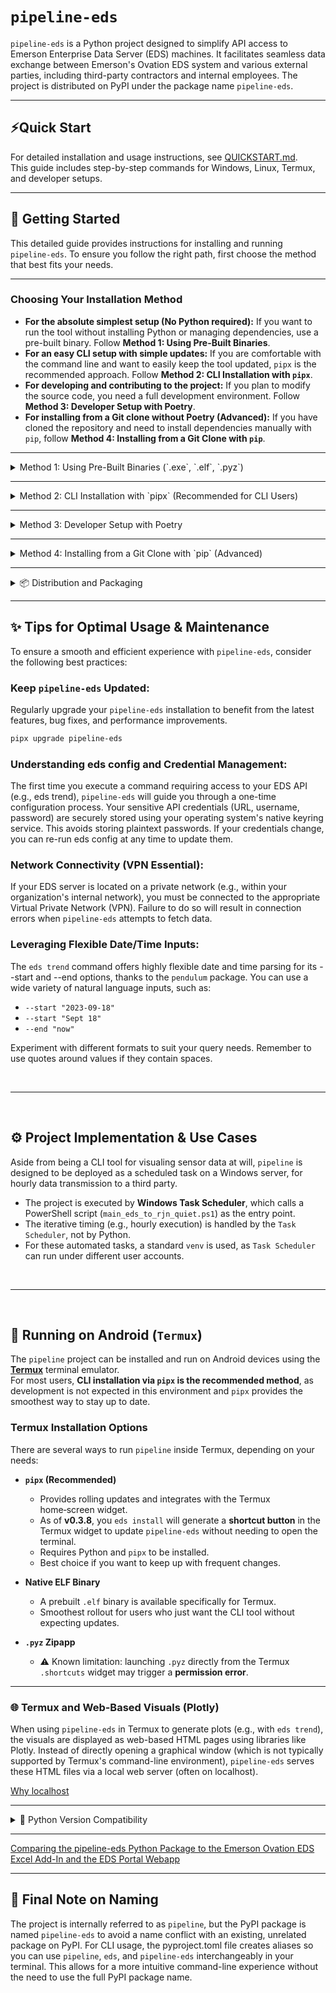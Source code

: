# `pipeline-eds`

`pipeline-eds` is a Python project designed to simplify API access to Emerson Enterprise Data Server (EDS) machines. It facilitates seamless data exchange between Emerson's Ovation EDS system and various external parties, including third-party contractors and internal employees. The project is distributed on PyPI under the package name `pipeline-eds`.

---

## ⚡Quick Start

For detailed installation and usage instructions, see [QUICKSTART.md](https://github.com/City-of-Memphis-Wastewater/pipeline/blob/main/QUICKSTART.md).  
This guide includes step-by-step commands for Windows, Linux, Termux, and developer setups.


---

## 🚀 Getting Started

This detailed guide provides instructions for installing and running `pipeline-eds`. To ensure you follow the right path, first choose the method that best fits your needs.

---

### Choosing Your Installation Method

  * **For the absolute simplest setup (No Python required):** If you want to run the tool without installing Python or managing dependencies, use a pre-built binary. Follow **Method 1: Using Pre-Built Binaries**.
  * **For an easy CLI setup with simple updates:** If you are comfortable with the command line and want to easily keep the tool updated, `pipx` is the recommended approach. Follow **Method 2: CLI Installation with `pipx`**.
  * **For developing and contributing to the project:** If you plan to modify the source code, you need a full development environment. Follow **Method 3: Developer Setup with Poetry**.
  * **For installing from a Git clone without Poetry (Advanced):** If you have cloned the repository and need to install dependencies manually with `pip`, follow **Method 4: Installing from a Git Clone with `pip`**.

-----

<details>
<summary> Method 1: Using Pre-Built Binaries (`.exe`, `.elf`, `.pyz`)</summary>

This is the easiest way to get started, especially on systems where you don't have Python installed. These are standalone packages that you can download and run directly.

1.  **Download the appropriate binary** for your system from the project's [**GitHub Releases page**](https://github.com/City-of-Memphis-Wastewater/pipeline/releases).

    - `pipeline-eds*.exe`: For Windows.
    - `pipeline-eds* (ELF has no extension)`: For Linux and Termux on Android.
    - `pipeline-eds*.pyz`: A zipapp for any system that has Python installed.

2.  **Place the file** in a convenient location.
	```bash
	# On Termux (Android)
	termux-setup-storage
	cp storage/downloads/ . to copy the file from your Android downloads folder to your $HOME folder
	```
	On iSH, you launch by default in the `root` directory, and the executable can be copied here (if you would like) manually using the file browser.

3.  **Run the command** from your terminal. You may need to make the `.elf` file executable first (`chmod +x pipeline-eds-*`).

    ```bash
    # On Windows
    .\pipeline-eds-*.exe config

    # On Linux or Termux
    ./pipeline-eds-* config
    ```

For more details on the pros and cons of each binary type, see the **Distribution and Packaging** section below.

</details>

-----

<details>
<summary> Method 2: CLI Installation with `pipx` (Recommended for CLI Users)</summary>

`pipx` installs and runs Python applications in isolated environments. This is the best way to get easy updates and avoid conflicts with other Python packages.

**1. Install Python and `pip`**

If you don't have them, install them using your system's package manager or an official installer.
> **Windows Note:** If installing from the `.exe` installer from [python.org](https://www.python.org/downloads/), be sure to check the box for **"Add Python to PATH"** during setup.

```bash
# On Windows (using a package manager in PowerShell)
winget install Python.Python.3.11
# Or with Chocolatey:
# choco install python

# On Ubuntu/Debian
sudo apt update && sudo apt install python3 python3-pip python-is-python3

# On Termux (Android)
pkg update && pkg install python
pkg install python python-cryptography python-numpy 

# Some of these are likely overkill given prepackaged cryptography, but I want you to succeed, and I will continue testing.
pkg install clang make libffi openssl-dev libffi-dev
# pkg install rust # probably not necessary, with `python-cryptography` installed

# On Alpine (iSH on iOS)
apk update && apk add python3 py3-pip
apk add py3-cryptography py3-numpy
apk add openssl-dev libffi-dev
```

**2. Install `pipx`**

Use `pip` to install `pipx` and add its scripts to your system's PATH.

```bash
python3 -m pip install --user pipx
python3 -m pipx ensurepath
```

*(You may need to restart your terminal for the PATH change to take effect.)*

**3. Install `pipeline-eds`**

Install the package from PyPI using `pipx`.

```bash
# For all systems (Linux, macOS, Windows)
pipx install pipeline-eds

# For Termux and iSH, which require dedicated system site packages like py3-cryptography
pipx install --system-site-packages pipeline-eds

# For Windows users who want database features from the pyodbc library (the usefulness of this has not yet been developed).
pipx install "pipeline-eds[windows]"

# If you want non-browser plotting with Matplotlib (Linux, macOS, Windows)
pipx install "pipeline-eds[mpl]"
# With the `trend` command, use the `--webplot` flag to direct the plot to plotly HTML anyways and circumvent Matplotlib.
```

**4. Run Commands**

You can now use the `eds` alias directly in your terminal. There is also the `pipeline` alias and the `pipeline-eds` alias.

```bash
eds config
eds trend M100FI --start June3 --end June17
```

</details>

-----
<details>
<summary> Method 3: Developer Setup with Poetry</summary>

This method is for contributors who need a full development environment to modify the source code.
Learn more about [git](https://www.youtube.com/watch?v=qrD3z9_9DXU).
See [git guide](https://git-scm.com/docs).

**1. Clone the Repository**

```bash
git clone https://github.com/City-of-Memphis-Wastewater/pipeline.git
cd pipeline
```

**2. Install `pyenv` and `Poetry`**

This project uses `pyenv` to manage Python versions and `Poetry` for dependency management.
You do not need `pyenv`.
This project is compatible with Python 3.8 to 3.14, so there's not a huge demand for your to dial in a specific version.

  * **`pyenv`:** Follow the official installation guide for your OS ([pyenv](https://github.com/pyenv/pyenv) for Linux/macOS, [pyenv-win](https://github.com/pyenv-win/pyenv-win) for Windows).
  * **`Poetry`:** Follow the official [Poetry installation guide](https://www.google.com/search?q=https://python-poetry.org/docs/%23installation).

**3. Configure the Project Environment**

If you so choose.

```bash
pyenv install 3.11.9
pyenv local 3.11.9
poetry env use 3.11.9
```

**4. Install Dependencies**

Yes, this part is entirely necessary.

```bash
poetry install
```

**5. Run Commands**

Execute all commands with `poetry run`. The `[tool.poetry.scripts]` section in `pyproject.toml` allows `eds` to work as an alias for `python -m pipeline.cli`.

```bash
poetry run eds config
poetry run eds ping
```

</details>

-----

<details>
<summary> Method 4: Installing from a Git Clone with `pip` (Advanced)</summary>

This method is for users who have cloned the repository but prefer to manage the environment with `pip` and `venv`. This is often necessary on platforms like **Termux** or **iSH (Alpine)**.
A use-case for this is for generating binaries on a system such that it is compatible with that system (Note that **iSH** emulates x86_64).

**1. Clone the Repository**

If you haven't already, clone the project from GitHub.

```bash
git clone https://github.com/City-of-Memphis-Wastewater/pipeline.git
cd pipeline
```

**2. Export Dependencies to `requirements.txt`**

This project's dependencies are in `pyproject.toml` and I have tried to export as necessary to the `requirements.txt` file. 
The `requirements.txt` is availible in the root of the package.
But, if you need to update the `requirements.txt` file, you can though on another system because `poetry` is unavailable on Termux.

```bash
# Install poetry if you don't have it
pip install poetry
# Export the requirements file
poetry export -f requirements.txt --output requirements.txt --without-hashes
# You can now uninstall poetry if you wish
# pip uninstall poetry
```

**3. Install System Dependencies and Create a Virtual Environment**

The steps below are platform-specific.

#### For Termux (Android)

1.  **Install System Build Dependencies:**
    ```bash
    pkg update && pkg upgrade -y
	pkg install python python-cryptography python-numpy rust clang make openssl-dev libffi-dev
    
	# The build tools (rust, clang, etc.) are generally not needed IF the 
    # Termux-installed packages satisfy the requirements.
    # The below line can likely be removed if --system-site-packages is used, 
    # but we will leave it for max compatibility.
    pkg install rust clang make openssl-dev libffi-dev
    ```
2.  **Create and Activate a Virtual Environment:**
    ```bash
	# CRITICAL: Use the --system-site-packages flag to access Termux's pre-compiled packages.
    python -m venv --system-site-packages .venv
    source .venv/bin/activate
    ```
3.  **Install Python Dependencies:**
    ```bash
    pip install -r requirements.txt
    ```
4.  **Run Commands:**
    ```bash
    python -m pipeline.cli config
    ```

#### For iSH / Alpine Linux (iOS)

1.  **Install System Build Dependencies:**
    ```bash
    apk update
	
	# Install the core Python environment tools and essential pre-compiled Python libraries
    # Installing 'py3-cryptography' and 'py3-numpy' via apk avoids difficult, lengthy compilation from source later.
    apk add python3 py3-pip py3-cryptography py3-numpy
    apk add gcc musl-dev build-base openssl-dev libffi-dev 
    
	```
2.  **Create and Activate a Virtual Environment:**
    ```bash
	# The '--system-site-packages' flag is crucial: it allows this venv to access the
    # pre-compiled Python packages (like py3-cryptography) installed in the previous step 
    # by the system package manager (apk). This satisfies their requirements without re-installing.
	python3 -m venv --system-site-packages .venv
    
	# Activate the virtual environment
	source .venv/bin/activate
    ```
3.  **Install Python Dependencies:**
    ```bash
	# Install all project-specific dependencies defined in the requirements file.
    # 'pip' will install these packages into the isolated '.venv', while still
    # using the system packages (if needed) due to the venv's configuration.
    pip install -r requirements.txt
    ```
4.  **Run Commands:**
    ```bash
	 # Execute the main application command using the Python interpreter from the activated venv.
    python3 -m pipeline.cli trend M100FI
	
	# Deactivate the virtual environment. This resets the shell's PATH to the system's 
    # default Python environment.
    deactivate
    
    # NOTE: If you run the software after deactivating, the 'python3' command will only see
    # system-installed libraries, not the packages installed specifically for this project.
    # You can reactivate the environment anytime using 'source .venv/bin/activate' if you are 
    # in the project's directory.
    ```
	
</details>

---

<details>
<summary>📦 Distribution and Packaging</summary>

This project supports multiple packaging formats to make installation flexible across platforms.  
While some formats allow installation on systems without internet access, note that the **application itself requires internet connectivity** to call its API.

[How to Build Binaries](https://github.com/City-of-Memphis-Wastewater/pipeline/wiki/Build-Scripts,-How-and-Where)

### 🔹 Executables (`.exe`, `.elf`)
- **Generated by**: [`build_executable.py`](https://github.com/City-of-Memphis-Wastewater/pipeline/blob/main/build_executible.py)
- **Variants**:
  - **Windows `.exe`**: Tested on Windows 11. Runs standalone without requiring Python.
  - **Linux `.elf`**:
    - Built on **WSL2 Ubuntu** for general Linux systems.
    - Built on **Termux** for Android devices.  
      - Smoothest rollout on Termux: no need to install Python separately.
      - Avoids the `.shortcuts` widget permission error seen with `.pyz`.
- **Internet required for install**: ❌ (binaries can be copied directly)  
- **Internet required for use**: ✅ (API calls)  

### 🔹 Python Zip App (`.pyz` + `.bat`)
- **Generated by**: [`build_shiv.sh`](https://github.com/City-of-Memphis-Wastewater/pipeline/blob/main/build_shiv.py) on WSL2 Ubuntu
- **Best for**: Systems that already have Python installed.
- **Windows support**: A `.bat` launcher is provided for smoother execution.
- **Termux notes**:
  - Works, but calling `.pyz` from the Termux `.shortcuts` widget can trigger a **permission error**.
  - Requires Python to be installed on Termux.
- **Maintainability**: Easier to update regularly compared to static binaries.
- **Internet required for install**: ❌ (once `.pyz` is copied)  
- **Internet required for use**: ✅  

### 🔹 `pipx` Install
- **Best for**: Staying current with rolling changes.
- **Update shortcut**: On Termux, an update shortcut is available directly from the home screen widget.
- **Requirements**: Python and `pipx` installed.
- **Internet required for install/update**: ✅  
- **Internet required for use**: ✅  

### 🔹 Source Distributions (`.tar.gz`, `.whl`)
- **Generated by**: Poetry
- **Best for**: Developers or environments where building from source is preferred.
- **Internet required for install**: ✅ (to fetch dependencies)  
- **Internet required for use**: ✅  

### 🔹 Docker Containers
- **Generated by**: Dockerfiles in the repository
- **Best for**: Containerized deployments where dependencies and environment isolation are important.
- **Notes**:
  - Provides a reproducible runtime environment.
  - Useful for CI/CD pipelines or server deployments.
  - Currently built manually; orchestration (e.g., automated builds, registry publishing) is a **future goal**.
- **Internet required for install**: ✅ (to pull base images and dependencies)  
- **Internet required for use**: ✅  

### 🌐 Connectivity Summary

| Format          | Install Without Internet | Python Needed | Best Use Case |
|-----------------|--------------------------|---------------|---------------|
| `.exe`          | Yes                      | No            | Windows systems, simple rollout |
| `.elf` (Ubuntu) | Yes                      | No            | Linux servers/desktops |
| `.elf` (Termux) | Yes                      | No            | Android/Termux, smoothest rollout |
| `.pyz` + `.bat` | Yes                      | Yes           | Python‑ready systems, maintainable updates |
| `pipx`          | No                       | Yes           | Always‑updated installs, Termux widget support |
| `.tar.gz`/`.whl`| No                       | Yes           | Developers building from source |
| Docker          | No (manual build)        | No            | Containerized deployments, CI/CD |

---

### ⚠️ Notes and Limitations
- These packages simplify **installation** on disconnected systems, but the application itself requires internet access to function (API calls).

</details>

---

## ✨ Tips for Optimal Usage & Maintenance
To ensure a smooth and efficient experience with `pipeline-eds`, consider the following best practices:

### Keep `pipeline-eds` Updated: 
Regularly upgrade your `pipeline-eds` installation to benefit from the latest features, bug fixes, and performance improvements.
```bash
pipx upgrade pipeline-eds
```

### Understanding eds config and Credential Management:
The first time you execute a command requiring access to your EDS API (e.g., eds trend), `pipeline-eds` will guide you through a one-time configuration process. Your sensitive API credentials (URL, username, password) are securely stored using your operating system's native keyring service. This avoids storing plaintext passwords. If your credentials change, you can re-run eds config at any time to update them.

### Network Connectivity (VPN Essential):
If your EDS server is located on a private network (e.g., within your organization's internal network), you must be connected to the appropriate Virtual Private Network (VPN). Failure to do so will result in connection errors when `pipeline-eds` attempts to fetch data.

### Leveraging Flexible Date/Time Inputs:
The `eds trend` command offers highly flexible date and time parsing for its --start and --end options, thanks to the `pendulum` package. You can use a wide variety of natural language inputs, such as:

- `--start "2023-09-18"`
- `--start "Sept 18"`
- `--end "now"` 

Experiment with different formats to suit your query needs. Remember to use quotes around values if they contain spaces.

<br>
<hr>
<br>


## ⚙️ Project Implementation & Use Cases

Aside from being a CLI tool for visualing sensor data at will, `pipeline` is designed to be deployed as a scheduled task on a Windows server, for hourly data transmission to a third party.

  * The project is executed by **Windows Task Scheduler**, which calls a PowerShell script (`main_eds_to_rjn_quiet.ps1`) as the entry point.
  * The iterative timing (e.g., hourly execution) is handled by the `Task Scheduler`, not by Python.
  * For these automated tasks, a standard `venv` is used, as `Task Scheduler` can run under different user accounts.

<br>
<hr>
<br>

## 📱 Running on Android (`Termux`)

The `pipeline` project can be installed and run on Android devices using the **[Termux](https://termux.dev/)** terminal emulator.  
For most users, **CLI installation via `pipx` is the recommended method**, as development is not expected in this environment and `pipx` provides the smoothest way to stay up to date.

### Termux Installation Options

There are several ways to run `pipeline` inside Termux, depending on your needs:

- **`pipx` (Recommended)**  
  - Provides rolling updates and integrates with the Termux home‑screen widget.  
  - As of **v0.3.8**, you `eds install` will generate a **shortcut button** in the Termux widget to update `pipeline-eds` without needing to open the terminal.  
  - Requires Python and `pipx` to be installed.  
  - Best choice if you want to keep up with frequent changes.

- **Native ELF Binary**  
  - A prebuilt `.elf` binary is available specifically for Termux.  
  - Smoothest rollout for users who just want the CLI tool without expecting updates.

- **`.pyz` Zipapp**  
  - ⚠️ Known limitation: launching `.pyz` directly from the Termux `.shortcuts` widget may trigger a **permission error**.

---


### 🌐 Termux and Web-Based Visuals (Plotly)
When using `pipeline-eds` in Termux to generate plots (e.g., with `eds trend`), the visuals are displayed as web-based HTML pages using libraries like Plotly. Instead of directly opening a graphical window (which is not typically supported by Termux's command-line environment), `pipeline-eds` serves these HTML files via a local web server (often on localhost).

[Why localhost](https://github.com/City-of-Memphis-Wastewater/pipeline/wiki/Why-localhost-on-Termux)

---

<details>
<summary> 🐍 Python Version Compatibility</summary>

The `pipeline-eds` project is designed to support a broad range of modern Python versions, from Python 3.8 up to the latest stable releases, ensuring accessibility across various operating environments (desktop, server, and mobile environments like Termux).

### Supported Python Versions

The project officially supports the following CPython versions:

| Python Version                | Status              | Key Dependency Notes                                                                                                                                                                                                                                                                           |
| ----------------------------- | ------------------- | ---------------------------------------------------------------------------------------------------------------------------------------------------------------------------------------------------------------------------------------------------------------------------------------------- |
| **3.11 / 3.12 / 3.13 / 3.14** | ✅ Fully Supported   | Runs on the latest major versions of all dependencies (e.g., `keyring` v25+, `pendulum` v3+, `urllib3` v2+).                                                                                                                                                                                   |
| **3.10**                      | ✅ Fully Supported   | Stable; uses latest dependencies, with specific `numpy` and `matplotlib` pins.                                                                                                                                                                                                                 |
| **3.9**                       | ✅ Fully Supported   | Stable; this version marks the transition to modern dependency major versions.                                                                                                                                                                                                                 |
| **3.8**                       | ⚠️ Maintenance Only | Requires older, pinned versions of dependencies (e.g., `pendulum` v2, `urllib3` v1) to function. **Python 3.8 has reached end-of-life (EOL) and support will be deprecated in a future release.** Python 3.8 is supported because this is the system Python on our Emerson Ovation EDS server. |

### Important Notes on Conditional Dependencies

To maintain compatibility across this range, **Poetry** automatically pins several major dependencies based on your Python version, ensuring maximum stability.

- **Python 3.9+ (Recommended)**: Installations on Python 3.9 and newer automatically receive the latest, feature-rich major versions of core libraries such as `keyring`, `pendulum`, `urllib3`, and the development tools `pytest` and `pytest-cov`.
    
- **Python 3.8 (Legacy)**: If you install on Python 3.8, you will receive older, but still compatible and secure, versions of the following packages:
    
    - `keyring` (`^24.3`)
    - `pendulum` (`^2.1.2`)
    - `urllib3` (`^1.26.19`)
    - `uvicorn` (`^0.33.0`)
    - `mysql-connector-python` (`^8.3.0`)
        
### Recommended Version

**Python 3.11 or newer is highly recommended** for the best performance, security, and access to the latest features from all third-party libraries. If you are using the Developer Setup, please target Python 3.11.9 as specified in the getting started guide.

</details>

---

[Comparing the pipeline-eds Python Package to the Emerson Ovation EDS Excel Add-In and the EDS Portal Webapp](https://github.com/City-of-Memphis-Wastewater/pipeline/wiki/Comparison-of-%60pipeline%E2%80%90eds%60-Python-Package-vs-Emerson-Ovation-EDS-Excel-Add%E2%80%90In-vs-EDS-Portal-Webapp)

---

## 📝 Final Note on Naming
The project is internally referred to as `pipeline`, but the PyPI package is named `pipeline-eds` to avoid a name conflict with an existing, unrelated package on PyPI. For CLI usage, the pyproject.toml file creates aliases so you can use `pipeline`, `eds`, and `pipeline-eds` interchangeably in your terminal. This allows for a more intuitive command-line experience without the need to use the full PyPI package name.



